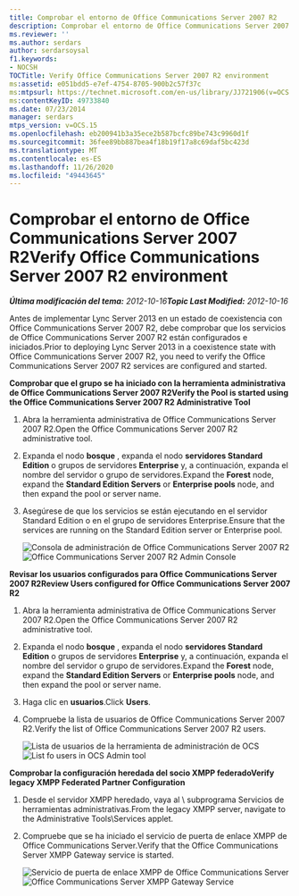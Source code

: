 ```yaml
---
title: Comprobar el entorno de Office Communications Server 2007 R2
description: Comprobar el entorno de Office Communications Server 2007 R2.
ms.reviewer: ''
ms.author: serdars
author: serdarsoysal
f1.keywords:
- NOCSH
TOCTitle: Verify Office Communications Server 2007 R2 environment
ms:assetid: e051bdd5-e7ef-4754-8705-900b2c57f37c
ms:mtpsurl: https://technet.microsoft.com/en-us/library/JJ721906(v=OCS.15)
ms:contentKeyID: 49733840
ms.date: 07/23/2014
manager: serdars
mtps_version: v=OCS.15
ms.openlocfilehash: eb200941b3a35ece2b587bcfc89be743c9960d1f
ms.sourcegitcommit: 36fee89bb887bea4f18b19f17a8c69daf5bc423d
ms.translationtype: MT
ms.contentlocale: es-ES
ms.lasthandoff: 11/26/2020
ms.locfileid: "49443645"
---
```

# <a name="verify-office-communications-server-2007-r2-environment"></a><span data-ttu-id="ae268-103">Comprobar el entorno de Office Communications Server 2007 R2</span><span class="sxs-lookup"><span data-stu-id="ae268-103">Verify Office Communications Server 2007 R2 environment</span></span>

<div data-xmlns="http://www.w3.org/1999/xhtml">

<div class="topic" data-xmlns="http://www.w3.org/1999/xhtml" data-msxsl="urn:schemas-microsoft-com:xslt" data-cs="https://msdn.microsoft.com/">

<div data-asp="https://msdn2.microsoft.com/asp">



</div>

<div id="mainSection">

<div id="mainBody"><span data-ttu-id="ae268-104">

<span> </span></span><span class="sxs-lookup"><span data-stu-id="ae268-104">

<span> </span></span></span>

<span data-ttu-id="ae268-105">_**Última modificación del tema:** 2012-10-16_</span><span class="sxs-lookup"><span data-stu-id="ae268-105">_**Topic Last Modified:** 2012-10-16_</span></span>

<span data-ttu-id="ae268-106">Antes de implementar Lync Server 2013 en un estado de coexistencia con Office Communications Server 2007 R2, debe comprobar que los servicios de Office Communications Server 2007 R2 están configurados e iniciados.</span><span class="sxs-lookup"><span data-stu-id="ae268-106">Prior to deploying Lync Server 2013 in a coexistence state with Office Communications Server 2007 R2, you need to verify the Office Communications Server 2007 R2 services are configured and started.</span></span>

<span data-ttu-id="ae268-107">**Comprobar que el grupo se ha iniciado con la herramienta administrativa de Office Communications Server 2007 R2**</span><span class="sxs-lookup"><span data-stu-id="ae268-107">**Verify the Pool is started using the Office Communications Server 2007 R2 Administrative Tool**</span></span>

1.  <span data-ttu-id="ae268-108">Abra la herramienta administrativa de Office Communications Server 2007 R2.</span><span class="sxs-lookup"><span data-stu-id="ae268-108">Open the Office Communications Server 2007 R2 administrative tool.</span></span>

2.  <span data-ttu-id="ae268-109">Expanda el nodo **bosque** , expanda el nodo **servidores Standard Edition** o grupos de servidores **Enterprise** y, a continuación, expanda el nombre del servidor o grupo de servidores.</span><span class="sxs-lookup"><span data-stu-id="ae268-109">Expand the **Forest** node, expand the **Standard Edition Servers** or **Enterprise pools** node, and then expand the pool or server name.</span></span>

3.  <span data-ttu-id="ae268-110">Asegúrese de que los servicios se están ejecutando en el servidor Standard Edition o en el grupo de servidores Enterprise.</span><span class="sxs-lookup"><span data-stu-id="ae268-110">Ensure that the services are running on the Standard Edition server or Enterprise pool.</span></span>
    
    <span data-ttu-id="ae268-111">![Consola de administración de Office Communications Server 2007 R2](images/JJ721906.76897b6d-f433-47d2-930d-0816fc30a3c2(OCS.15).jpg "Consola de administración de Office Communications Server 2007 R2")</span><span class="sxs-lookup"><span data-stu-id="ae268-111">![Office Communications Server 2007 R2 Admin Console](images/JJ721906.76897b6d-f433-47d2-930d-0816fc30a3c2(OCS.15).jpg "Office Communications Server 2007 R2 Admin Console")</span></span>

<span data-ttu-id="ae268-112">**Revisar los usuarios configurados para Office Communications Server 2007 R2**</span><span class="sxs-lookup"><span data-stu-id="ae268-112">**Review Users configured for Office Communications Server 2007 R2**</span></span>

1.  <span data-ttu-id="ae268-113">Abra la herramienta administrativa de Office Communications Server 2007 R2.</span><span class="sxs-lookup"><span data-stu-id="ae268-113">Open the Office Communications Server 2007 R2 administrative tool.</span></span>

2.  <span data-ttu-id="ae268-114">Expanda el nodo **bosque** , expanda el nodo **servidores Standard Edition** o grupos de servidores **Enterprise** y, a continuación, expanda el nombre del servidor o grupo de servidores.</span><span class="sxs-lookup"><span data-stu-id="ae268-114">Expand the **Forest** node, expand the **Standard Edition Servers** or **Enterprise pools** node, and then expand the pool or server name.</span></span>

3.  <span data-ttu-id="ae268-115">Haga clic en **usuarios**.</span><span class="sxs-lookup"><span data-stu-id="ae268-115">Click **Users**.</span></span>

4.  <span data-ttu-id="ae268-116">Compruebe la lista de usuarios de Office Communications Server 2007 R2.</span><span class="sxs-lookup"><span data-stu-id="ae268-116">Verify the list of Office Communications Server 2007 R2 users.</span></span>
    
    <span data-ttu-id="ae268-117">![Lista de usuarios de la herramienta de administración de OCS](images/JJ721906.f6bb7c4f-cbed-4389-8d0a-69a28577f17a(OCS.15).jpg "Lista de usuarios de la herramienta de administración de OCS")</span><span class="sxs-lookup"><span data-stu-id="ae268-117">![List fo users in OCS Admin tool](images/JJ721906.f6bb7c4f-cbed-4389-8d0a-69a28577f17a(OCS.15).jpg "List fo users in OCS Admin tool")</span></span>

<span data-ttu-id="ae268-118">**Comprobar la configuración heredada del socio XMPP federado**</span><span class="sxs-lookup"><span data-stu-id="ae268-118">**Verify legacy XMPP Federated Partner Configuration**</span></span>

1.  <span data-ttu-id="ae268-119">Desde el servidor XMPP heredado, vaya al \\ subprograma Servicios de herramientas administrativas.</span><span class="sxs-lookup"><span data-stu-id="ae268-119">From the legacy XMPP server, navigate to the Administrative Tools\\Services applet.</span></span>

2.  <span data-ttu-id="ae268-120">Compruebe que se ha iniciado el servicio de puerta de enlace XMPP de Office Communications Server.</span><span class="sxs-lookup"><span data-stu-id="ae268-120">Verify that the Office Communications Server XMPP Gateway service is started.</span></span>
    
    <span data-ttu-id="ae268-121">![Servicio de puerta de enlace XMPP de Office Communications Server](images/JJ721906.23223724-3c4b-4cb9-ace2-1cab2c3c91c3(OCS.15).jpg "Servicio de puerta de enlace XMPP de Office Communications Server")</span><span class="sxs-lookup"><span data-stu-id="ae268-121">![Office Communications Server XMPP Gateway Service](images/JJ721906.23223724-3c4b-4cb9-ace2-1cab2c3c91c3(OCS.15).jpg "Office Communications Server XMPP Gateway Service")</span></span>

<span data-ttu-id="ae268-122"></div>

<span> </span>

</div>

</div>

</span><span class="sxs-lookup"><span data-stu-id="ae268-122"></div>

<span> </span>

</div>

</div>

</span></span></div>

